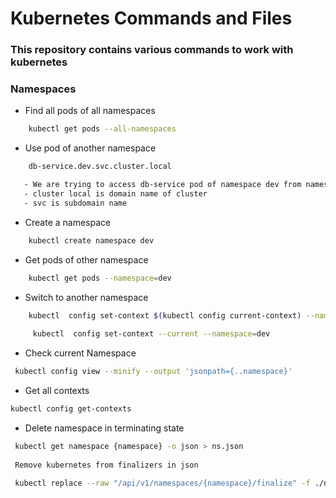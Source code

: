 # Kubernetes Commands and Files

### This repository contains various commands to work with kubernetes

### Namespaces

- Find all pods of all namespaces

```sh
    kubectl get pods --all-namespaces
```

- Use pod of another namespace
```sh
    db-service.dev.svc.cluster.local

   - We are trying to access db-service pod of namespace dev from namespace default 
   - cluster local is domain name of cluster
   - svc is subdomain name
```

- Create a namespace

```sh
    kubectl create namespace dev
```

- Get pods of other namespace

```sh
    kubectl get pods --namespace=dev
```

- Switch to another namespace

```sh
    kubectl  config set-context $(kubectl config current-context) --namespace=dev
    
     kubectl  config set-context --current --namespace=dev
```
- Check current Namespace

```sh
 kubectl config view --minify --output 'jsonpath={..namespace}'
```

- Get all contexts

```sh
kubectl config get-contexts
```

- Delete namespace in terminating state

```sh
 kubectl get namespace {namespace} -o json > ns.json
 
 Remove kubernetes from finalizers in json
 
 kubectl replace --raw "/api/v1/namespaces/{namespace}/finalize" -f ./ns.json
```